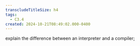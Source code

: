 ```yaml
---
transcludeTitleSize: h4
tags:
  - C3.4
created: 2024-10-21T08:49:02.000-0400
---
```

explain the difference between an interpreter and a compiler;